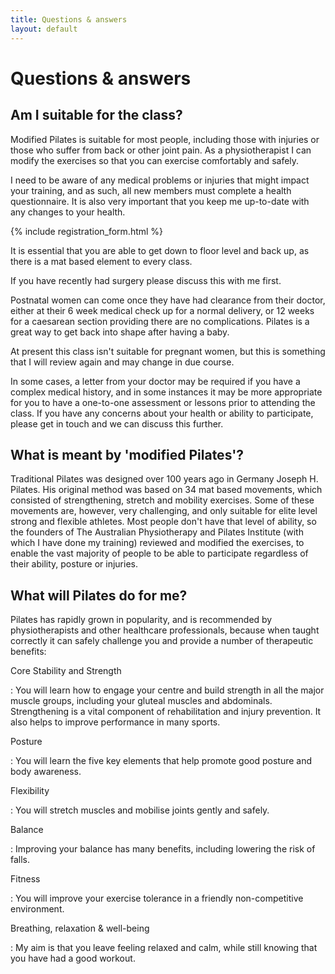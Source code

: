 ```yaml
---
title: Questions & answers
layout: default
---
```


# Questions & answers

## Am I suitable for the class?

Modified Pilates is suitable for most people, including those with injuries or those who suffer from back or other joint pain. As a physiotherapist I can modify the exercises so that you can exercise comfortably and safely.

I need to be aware of any medical problems or injuries that might impact your training, and as such, all new members must complete a health questionnaire.  It is also very important that you keep me up-to-date with any changes to your health.

{% include registration_form.html %}

It is essential that you are able to get down to floor level and back up, as there is a mat based element to every class.

If you have recently had surgery please discuss this with me first.

Postnatal women can come once they have had clearance from their doctor, either at their 6 week medical check up for a normal delivery, or 12 weeks for a caesarean section providing there are no complications. Pilates is a great way to get back into shape after having a baby.

At present this class isn't suitable for pregnant women, but this is something that I will review again and may change in due course.

In some cases, a letter from your doctor may be required if you have a complex medical history, and in some instances it may be more appropriate for you to have a one-to-one assessment or lessons prior to attending the class. If you have any concerns about your health or ability to participate, please get in touch and we can discuss this further.

## What is meant by 'modified Pilates'?

Traditional Pilates was designed over 100 years ago in Germany Joseph H. Pilates. His original method was based on 34 mat based movements, which consisted of strengthening, stretch and mobility exercises. Some of these movements are, however, very challenging, and only suitable for elite level strong and flexible athletes. Most people don't have that level of ability, so the founders of The Australian Physiotherapy and Pilates Institute (with which I have done my training) reviewed and modified the exercises, to enable the vast majority of people to be able to participate regardless of their ability, posture or injuries.

## What will Pilates do for me?

Pilates has rapidly grown in popularity, and is recommended by physiotherapists and other healthcare professionals, because when taught correctly it can safely challenge you and provide a number of therapeutic benefits:

Core Stability and Strength

: You will learn how to engage your centre and build strength in all the major muscle groups, including your gluteal muscles and abdominals. Strengthening is a vital component of rehabilitation and injury prevention. It also helps to improve performance in many sports.

Posture

: You will learn the five key elements that help promote good posture and body awareness.

Flexibility

: You will stretch muscles and mobilise joints gently and safely.

Balance

: Improving your balance has many benefits, including lowering the risk of falls.

Fitness

: You will improve your exercise tolerance in a friendly non-competitive environment.

Breathing, relaxation & well-being

: My aim is that you leave feeling relaxed and calm, while still knowing that you have had a good workout.
